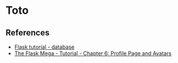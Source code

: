 # Toto

## References
* [Flask tutorial - database](https://flask.palletsprojects.com/en/1.1.x/tutorial/database/)
* [The Flask Mega - Tutorial - Chapter 6: Profile Page and Avatars](https://blog.miguelgrinberg.com/post/the-flask-mega-tutorial-part-vi-profile-page-and-avatars)
